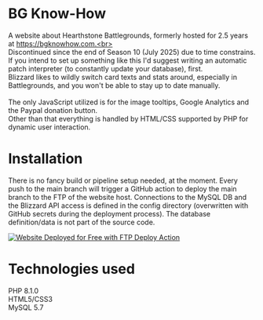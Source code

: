 # BG Know-How

A website about Hearthstone Battlegrounds, formerly hosted for 2.5 years at https://bgknowhow.com.<br><br>
Discontinued since the end of Season 10 (July 2025) due to time constrains.<br>
If you intend to set up something like this I'd suggest writing an automatic patch interpreter (to constantly update your database), first.<br>
Blizzard likes to wildly switch card texts and stats around, especially in Battlegrounds, and you won't be able to stay up to date manually.
<br><br>
The only JavaScript utilized is for the image tooltips, Google Analytics and the Paypal donation button.<br>
Other than that everything is handled by HTML/CSS supported by PHP for dynamic user interaction.

# Installation

There is no fancy build or pipeline setup needed, at the moment. Every push to the main branch will trigger a GitHub action to deploy the main branch to the FTP of the website host. Connections to the MySQL DB and the Blizzard API access is defined in the config directory (overwritten with GitHub secrets during the deployment process). The database definition/data is not part of the source code.

[<img alt="Website Deployed for Free with FTP Deploy Action" src="https://img.shields.io/badge/Website deployed for free with-FTP DEPLOY ACTION-%3CCOLOR%3E?style=for-the-badge&color=297FA9">](https://github.com/SamKirkland/FTP-Deploy-Action)
# Technologies used

PHP 8.1.0<br>
HTML5/CSS3<br>
MySQL 5.7
